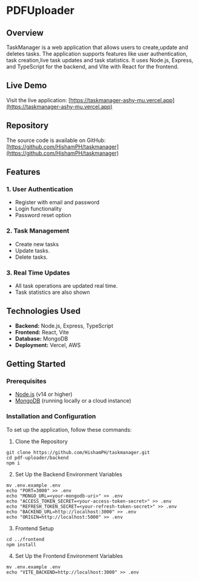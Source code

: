 # PDFUploader

## Overview

TaskManager is a web application that allows users to create,update and deletes tasks. The application supports features like user authentication, task creation,live task updates and task statistics. It uses Node.js, Express, and TypeScript for the backend, and Vite with React for the frontend.

## Live Demo

Visit the live application: [https://taskmanager-ashy-mu.vercel.app](https://taskmanager-ashy-mu.vercel.app)

## Repository

The source code is available on GitHub: [https://github.com/HishamPH/taskmanager](https://github.com/HishamPH/taskmanager)

## Features

### 1. User Authentication

- Register with email and password
- Login functionality
- Password reset option

### 2. Task Management

- Create new tasks
- Update tasks.
- Delete tasks.

### 3. Real Time Updates

- All task operations are updated real time.
- Task statistics are also shown

## Technologies Used

- **Backend:** Node.js, Express, TypeScript
- **Frontend:** React, Vite
- **Database:** MongoDB
- **Deployment:** Vercel, AWS

## Getting Started

### Prerequisites

- [Node.js](https://nodejs.org/) (v14 or higher)
- [MongoDB](https://www.mongodb.com/) (running locally or a cloud instance)

### Installation and Configuration

To set up the application, follow these commands:

1. Clone the Repository

```
git clone https://github.com/HishamPH/taskmanager.git
cd pdf-uploader/backend
npm i
```

2. Set Up the Backend Environment Variables

```
mv .env.example .env
echo "PORT=3000" >> .env
echo "MONGO_URL=<your-mongodb-uri>" >> .env
echo "ACCESS_TOKEN_SECRET=<your-access-token-secret>" >> .env
echo "REFRESH_TOKEN_SECRET=<your-refresh-token-secret>" >> .env
echo "BACKEND_URL=http://localhost:3000" >> .env
echo "ORIGIN=http://localhost:5000" >> .env
```

3. Frontend Setup

```
cd ../frontend
npm install
```

4. Set Up the Frontend Environment Variables

```
mv .env.example .env
echo "VITE_BACKEND=http://localhost:3000" >> .env
```
